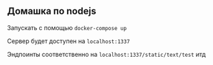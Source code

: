 ## Домашка по nodejs

Запускать с помощью `docker-compose up`

Сервер будет доступен на `localhost:1337`

Эндпоинты соответственно на `localhost:1337/static/text/test` итд
